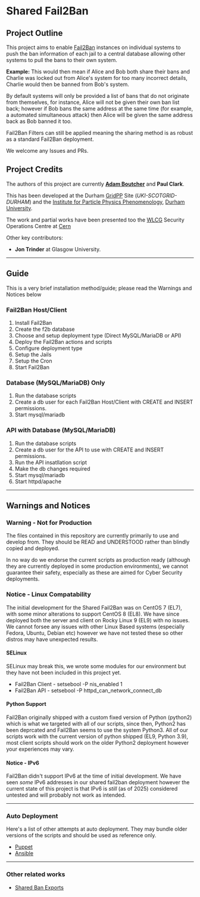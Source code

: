 # Shared Fail2Ban

## Project Outline

This project aims to enable [Fail2Ban](https://www.fail2ban.org/) instances on individual systems to push the ban information of each jail to a central database allowing other systems to pull the bans to their own system.

**Example:**
This would then mean if Alice and Bob both share their bans and Charlie was locked out from Alice's system for too many incorrect details, Charlie would then be banned from Bob's system.

By default systems will only be provided a list of bans that do not originate from themselves, for instance, Alice will not be given their own ban list back; however if Bob bans the same address at the same time (for example, a automated simultaneous attack) then Alice will be given the same address back as Bob banned it too.

Fail2Ban Filters can still be applied meaning the sharing method is as robust as a standard Fail2Ban deployment.

We welcome any Issues and PRs.

## Project Credits

The authors of this project are currently **[Adam Boutcher](https://www.aboutcher.co.uk)** and **Paul Clark**.

This has been developed at the Durham [GridPP](https://gridpp.ac.uk) Site (*UKI-SCOTGRID-DURHAM*) and the [Institute for Particle Physics Phenomenology](https://www.ippp.dur.ac.uk), [Durham University](https://dur.ac.uk).

The work and partial works have been presented too the [WLCG](https://wlcg.web.cern.ch/) Security Operations Centre at [Cern](https://home.cern/)

Other key contributors:
 - **Jon Trinder** at Glasgow University.


----

## Guide

This is a very brief installation method/guide; please read the Warnings and Notices below

### Fail2Ban Host/Client

1. Install Fail2Ban
2. Create the f2b database
3. Choose and setup deployment type (Direct MySQL/MariaDB or API)
4. Deploy the Fail2Ban actions and scripts
5. Configure deployment type
6. Setup the Jails
7. Setup the Cron
8. Start Fail2Ban

### Database (MySQL/MariaDB) Only

1. Run the database scripts
2. Create a db user for each Fail2Ban Host/Client with CREATE and INSERT permissions.
3. Start mysql/mariadb

### API with Database (MySQL/MariaDB)
1. Run the database scripts
2. Create a db user for the API to use with CREATE and INSERT permissions.
3. Run the API insatllation script
4. Make the db changes required
5. Start mysql/mariadb
6. Start httpd/apache


----

## Warnings and Notices

### Warning - Not for Production
The files contained in this repository are currently primarily to use and develop from. They should be READ and UNDERSTOOD rather than blindly copied and deployed.

In no way do we endorse the current scripts as production ready (although they are currently deployed in some production environments), we cannot guarantee their safety, especially as these are aimed for Cyber Security deployments.

### Notice - Linux Compatability
The initial development for the Shared Fail2Ban was on CentOS 7 (EL7), with some minor alterations to support CentOS 8 (EL8).
We have since deployed both the server and client on Rocky Linux 9 (EL9) with no issues.
We cannot forsee any issues with other Linux Based systems (especially Fedora, Ubuntu, Debian etc) however we have not tested these so other distros may have unexpected results.

#### SELinux
SELinux may break this, we wrote some modules for our environment but they have not been included in this project yet.
- Fail2Ban Client - setsebool -P nis_enabled 1
- Fail2Ban API - setsebool -P httpd_can_network_connect_db

#### Python Support
Fail2Ban originally shipped with a custom fixed version of Python (python2) which is what we targeted with all of our scripts, since then, Python2 has been deprcated and Fail2Ban seems to use the system Python3. All of our scripts work with the current version of python shipped (EL9, Python 3.9), most client scripts should work on the older Python2 deployment however your experiences may vary.

#### Notice - IPv6
Fail2Ban didn't support IPv6 at the time of initial development. We have seen *some* IPv6 addresses in our shared fail2ban deployment however the current state of this project is that IPv6 is *still* (as of 2025) considered untested and will probably not work as intended.

----

### Auto Deployment

Here's a list of other attempts at auto deployment. They may bundle older versions of the scripts and should be used as reference only.
- [Puppet](https://github.com/adamboutcher/Shared-Fail2Ban-Puppet)
- [Ansible](https://github.com/ninelocks/ansible-shared-fail2ban)

----
### Other related works
- [Shared Ban Exports](https://github.com/adamboutcher/Shared-Fail2Ban-Exports)
